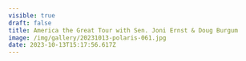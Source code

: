 ```yaml
---
visible: true
draft: false
title: America the Great Tour with Sen. Joni Ernst & Doug Burgum
image: /img/gallery/20231013-polaris-061.jpg
date: 2023-10-13T15:17:56.617Z
---
```

